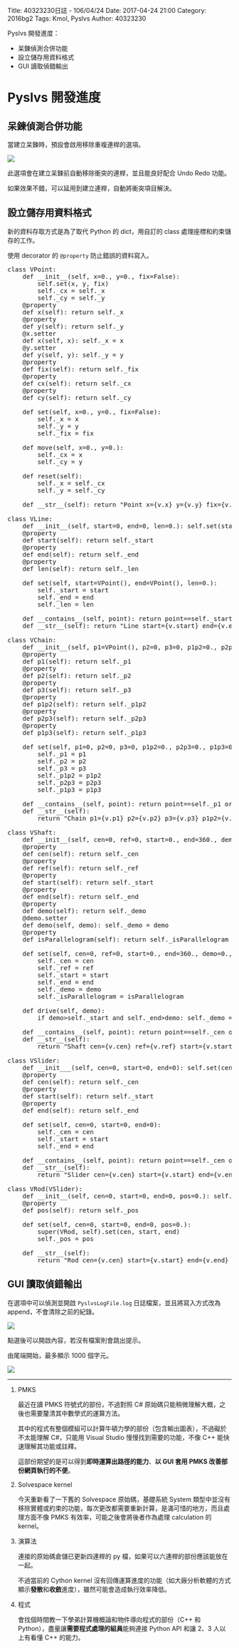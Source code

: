 Title: 40323230日誌 - 106/04/24
Date: 2017-04-24 21:00
Category: 2016bg2
Tags: Kmol, Pyslvs
Author: 40323230

Pyslvs 開發進度：

* 呆鍊偵測合併功能
* 設立儲存用資料格式
* GUI 讀取偵錯輸出

<!-- PELICAN_END_SUMMARY -->

Pyslvs 開發進度
===

呆鍊偵測合併功能
---

當建立呆鍊時，預設會啟用移除重複連桿的選項。

![](https://raw.githubusercontent.com/coursemdetw/project_site_files/gh-pages/files/2016spring/g2/Python_solvespace/0424_01.png)

此選項會在建立呆鍊前自動移除衝突的連桿，並且能良好配合 Undo Redo 功能。

如果效果不錯，可以延用到建立連桿，自動將衝突項目解決。

設立儲存用資料格式
---

新的資料存取方式是為了取代 Python 的 dict，用自訂的 class 處理座標和約束儲存的工作。

使用 decorator 的 `@property` 防止錯誤的資料寫入。

<pre class="brush: python">
class VPoint:
    def __init__(self, x=0., y=0., fix=False):
        self.set(x, y, fix)
        self._cx = self._x
        self._cy = self._y
    @property
    def x(self): return self._x
    @property
    def y(self): return self._y
    @x.setter
    def x(self, x): self._x = x
    @y.setter
    def y(self, y): self._y = y
    @property
    def fix(self): return self._fix
    @property
    def cx(self): return self._cx
    @property
    def cy(self): return self._cy
    
    def set(self, x=0., y=0., fix=False):
        self._x = x
        self._y = y
        self._fix = fix
    
    def move(self, x=0., y=0.):
        self._cx = x
        self._cy = y
    
    def reset(self):
        self._x = self._cx
        self._y = self._cy
    
    def __str__(self): return "Point x={v.x} y={v.y} fix={v.fix} cx={v.cx} cy={v.cy}".format(v=self)

class VLine:
    def __init__(self, start=0, end=0, len=0.): self.set(start, end, len)
    @property
    def start(self): return self._start
    @property
    def end(self): return self._end
    @property
    def len(self): return self._len
    
    def set(self, start=VPoint(), end=VPoint(), len=0.):
        self._start = start
        self._end = end
        self._len = len
    
    def __contains__(self, point): return point==self._start or point==self._end
    def __str__(self): return "Line start={v.start} end={v.end} len={v.len}".format(v=self)

class VChain:
    def __init__(self, p1=VPoint(), p2=0, p3=0, p1p2=0., p2p3=0., p1p3=0.): self.set(p1, p2, p3, p1p2, p2p3, p1p3)
    @property
    def p1(self): return self._p1
    @property
    def p2(self): return self._p2
    @property
    def p3(self): return self._p3
    @property
    def p1p2(self): return self._p1p2
    @property
    def p2p3(self): return self._p2p3
    @property
    def p1p3(self): return self._p1p3
    
    def set(self, p1=0, p2=0, p3=0, p1p2=0., p2p3=0., p1p3=0.):
        self._p1 = p1
        self._p2 = p2
        self._p3 = p3
        self._p1p2 = p1p2
        self._p2p3 = p2p3
        self._p1p3 = p1p3
    
    def __contains__(self, point): return point==self._p1 or point==self._p2 or point==self._p3
    def __str__(self):
        return "Chain p1={v.p1} p2={v.p2} p3={v.p3} p1p2={v.p1p2} p2p3={v.p2p3} p1p3={v.p1p3}".format(v=self)

class VShaft:
    def __init__(self, cen=0, ref=0, start=0., end=360., demo=0., isParallelogram=False): self.set(cen, ref, start, end, demo, isParallelogram)
    @property
    def cen(self): return self._cen
    @property
    def ref(self): return self._ref
    @property
    def start(self): return self._start
    @property
    def end(self): return self._end
    @property
    def demo(self): return self._demo
    @demo.setter
    def demo(self, demo): self._demo = demo
    @property
    def isParallelogram(self): return self._isParallelogram
    
    def set(self, cen=0, ref=0, start=0., end=360., demo=0., isParallelogram=False):
        self._cen = cen
        self._ref = ref
        self._start = start
        self._end = end
        self._demo = demo
        self._isParallelogram = isParallelogram
    
    def drive(self, demo):
        if demo>self._start and self._end>demo: self._demo = demo
    
    def __contains__(self, point): return point==self._cen or point==self._ref
    def __str__(self):
        return "Shaft cen={v.cen} ref={v.ref} start={v.start}, end={v.end} demo={v.demo} isParallelogram={v.isParallelogram}".format(v=self)

class VSlider:
    def __init___(self, cen=0, start=0, end=0): self.set(cen, start, end)
    @property
    def cen(self): return self._cen
    @property
    def start(self): return self._start
    @property
    def end(self): return self._end
    
    def set(self, cen=0, start=0, end=0):
        self._cen = cen
        self._start = start
        self._end = end
    
    def __contains__(self, point): return point==self._cen or point==self._start or point==self._end
    def __str__(self):
        return "Slider cen={v.cen} start={v.start} end={v.end}".format(v=self)

class VRod(VSlider):
    def __init__(self, cen=0, start=0, end=0, pos=0.): self.set(cen, start, end, pos)
    @property
    def pos(self): return self._pos
    
    def set(self, cen=0, start=0, end=0, pos=0.):
        super(VRod, self).set(cen, start, end)
        self._pos = pos
    
    def __str__(self):
        return "Rod cen={v.cen} start={v.start} end={v.end} pos={v.pos}".format(v=self)
</pre>

GUI 讀取偵錯輸出
---

在選項中可以偵測並開啟 `PyslvsLogFile.log` 日誌檔案，並且將寫入方式改為 append，不會清除之前的紀錄。

![](https://raw.githubusercontent.com/coursemdetw/project_site_files/gh-pages/files/2016spring/g2/Python_solvespace/0424_02.png)

點選後可以開啟內容，若沒有檔案則會跳出提示。

由尾端開始，最多顯示 1000 個字元。

![](https://raw.githubusercontent.com/coursemdetw/project_site_files/gh-pages/files/2016spring/g2/Python_solvespace/0424_03.png)

---

1. PMKS
    
    最近在讀 PMKS 符號式的部份，不過對照 C# 原始碼只能稍微理解大概，之後也需要釐清其中數學式的運算方法。
    
    其中的程式有整個模組可以計算牛頓力學的部份（包含輸出圖表），不過礙於不太能理解 C#，只能用 Visual Studio 慢慢找到需要的功能，不像 C++ 能快速理解其功能或註釋。
    
    這部份期望的是可以得到**即時運算出路徑的能力**、**以 GUI 套用 PMKS 改善部份網頁執行的不便**。
    
1. Solvespace kernel
    
    今天重新看了一下舊的 Solvespace 原始碼，基礎系統 System 類型中並沒有移除實體或約束的功能，每次更改都需要重新計算，是滿可惜的地方，而且處理方面不像 PMKS 有效率，可能之後會將後者作為處理 calculation 的 kernel。
    
1. 演算法
    
    連接的原始碼倉儲已更新四連桿的 py 檔，如果可以六連桿的部份應該能放在一起。
    
    不過當前的 Cython kernel 沒有回傳運算進度的功能（如大廠分析軟體的方式顯示**發散**和**收斂**進度），雖然可能會造成執行效率降低。
    
1. 程式
    
    會找個時間教一下學弟計算機概論和物件導向程式的部份（C++ 和 Python），盡量讓**需要程式處理的組員**能夠連接 Python API 和讓 2、3 人以上有看懂 C++ 的能力。